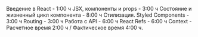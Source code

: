 Введение в React - 1:00 ч
JSX, компоненты и props - 3:00 ч
Состояние и жизненный цикл компонента - 8:00 ч
Стилизация. Styled Components - 3:00 ч
Routing - 3:00 ч
Работа с API - 6:00 ч 
React Refs - 6:00 ч
Context - Расчетное время 2:00 ч / Фактическое время 4:00 ч.
